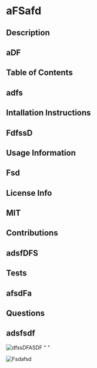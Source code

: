 
# aFSafd 


## Description
## aDF 


## Table of Contents
## adfs 


## Intallation Instructions
## FdfssD 


## Usage Information
## Fsd 


## License Info
## MIT 


## Contributions
## adsfDFS 


## Tests
## afsdFa 


## Questions
## adsfsdf 



![dfssDFASDF](ADSFASDFASDF) "
"

![Fsdafsd](SDfdsFASD)